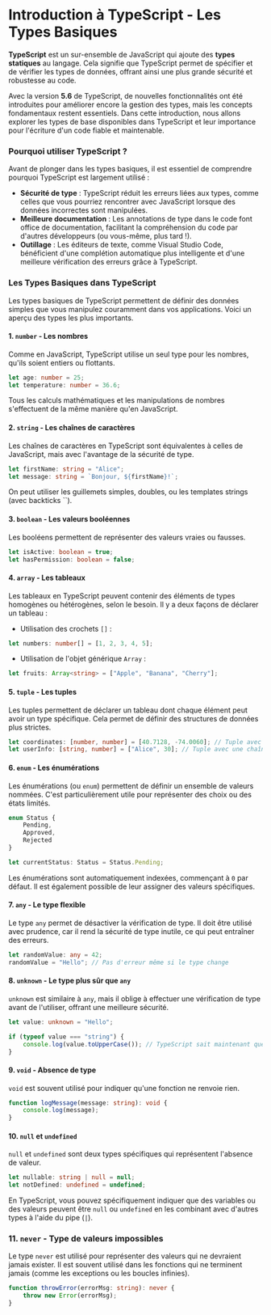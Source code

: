 # Introduction à TypeScript - Les Types Basiques

**TypeScript** est un sur-ensemble de JavaScript qui ajoute des **types statiques** au langage. Cela signifie que TypeScript permet de spécifier et de vérifier les types de données, offrant ainsi une plus grande sécurité et robustesse au code.

Avec la version **5.6** de TypeScript, de nouvelles fonctionnalités ont été introduites pour améliorer encore la gestion des types, mais les concepts fondamentaux restent essentiels. Dans cette introduction, nous allons explorer les types de base disponibles dans TypeScript et leur importance pour l'écriture d'un code fiable et maintenable.

### Pourquoi utiliser TypeScript ?

Avant de plonger dans les types basiques, il est essentiel de comprendre pourquoi TypeScript est largement utilisé :

- **Sécurité de type** : TypeScript réduit les erreurs liées aux types, comme celles que vous pourriez rencontrer avec JavaScript lorsque des données incorrectes sont manipulées.
- **Meilleure documentation** : Les annotations de type dans le code font office de documentation, facilitant la compréhension du code par d'autres développeurs (ou vous-même, plus tard !).
- **Outillage** : Les éditeurs de texte, comme Visual Studio Code, bénéficient d'une complétion automatique plus intelligente et d'une meilleure vérification des erreurs grâce à TypeScript.

### Les Types Basiques dans TypeScript

Les types basiques de TypeScript permettent de définir des données simples que vous manipulez couramment dans vos applications. Voici un aperçu des types les plus importants.

#### 1. **`number`** - Les nombres

Comme en JavaScript, TypeScript utilise un seul type pour les nombres, qu'ils soient entiers ou flottants.

```typescript
let age: number = 25;
let temperature: number = 36.6;
```

Tous les calculs mathématiques et les manipulations de nombres s'effectuent de la même manière qu'en JavaScript.

#### 2. **`string`** - Les chaînes de caractères

Les chaînes de caractères en TypeScript sont équivalentes à celles de JavaScript, mais avec l'avantage de la sécurité de type.

```typescript
let firstName: string = "Alice";
let message: string = `Bonjour, ${firstName}!`;
```

On peut utiliser les guillemets simples, doubles, ou les templates strings (avec backticks ``).

#### 3. **`boolean`** - Les valeurs booléennes

Les booléens permettent de représenter des valeurs vraies ou fausses.

```typescript
let isActive: boolean = true;
let hasPermission: boolean = false;
```

#### 4. **`array`** - Les tableaux

Les tableaux en TypeScript peuvent contenir des éléments de types homogènes ou hétérogènes, selon le besoin. Il y a deux façons de déclarer un tableau :

- Utilisation des crochets `[]` :

```typescript
let numbers: number[] = [1, 2, 3, 4, 5];
```

- Utilisation de l'objet générique `Array` :

```typescript
let fruits: Array<string> = ["Apple", "Banana", "Cherry"];
```

#### 5. **`tuple`** - Les tuples

Les tuples permettent de déclarer un tableau dont chaque élément peut avoir un type spécifique. Cela permet de définir des structures de données plus strictes.

```typescript
let coordinates: [number, number] = [40.7128, -74.0060]; // Tuple avec deux nombres
let userInfo: [string, number] = ["Alice", 30]; // Tuple avec une chaîne et un nombre
```

#### 6. **`enum`** - Les énumérations

Les énumérations (ou `enum`) permettent de définir un ensemble de valeurs nommées. C'est particulièrement utile pour représenter des choix ou des états limités.

```typescript
enum Status {
    Pending,
    Approved,
    Rejected
}

let currentStatus: Status = Status.Pending;
```

Les énumérations sont automatiquement indexées, commençant à `0` par défaut. Il est également possible de leur assigner des valeurs spécifiques.

#### 7. **`any`** - Le type flexible

Le type `any` permet de désactiver la vérification de type. Il doit être utilisé avec prudence, car il rend la sécurité de type inutile, ce qui peut entraîner des erreurs.

```typescript
let randomValue: any = 42;
randomValue = "Hello"; // Pas d'erreur même si le type change
```

#### 8. **`unknown`** - Le type plus sûr que `any`

`unknown` est similaire à `any`, mais il oblige à effectuer une vérification de type avant de l'utiliser, offrant une meilleure sécurité.

```typescript
let value: unknown = "Hello";

if (typeof value === "string") {
    console.log(value.toUpperCase()); // TypeScript sait maintenant que c'est une chaîne
}
```

#### 9. **`void`** - Absence de type

`void` est souvent utilisé pour indiquer qu'une fonction ne renvoie rien.

```typescript
function logMessage(message: string): void {
    console.log(message);
}
```

#### 10. **`null` et `undefined`**

`null` et `undefined` sont deux types spécifiques qui représentent l'absence de valeur.

```typescript
let nullable: string | null = null;
let notDefined: undefined = undefined;
```

En TypeScript, vous pouvez spécifiquement indiquer que des variables ou des valeurs peuvent être `null` ou `undefined` en les combinant avec d'autres types à l'aide du pipe (`|`).

### 11. **`never`** - Type de valeurs impossibles

Le type `never` est utilisé pour représenter des valeurs qui ne devraient jamais exister. Il est souvent utilisé dans les fonctions qui ne terminent jamais (comme les exceptions ou les boucles infinies).

```typescript
function throwError(errorMsg: string): never {
    throw new Error(errorMsg);
}
```
